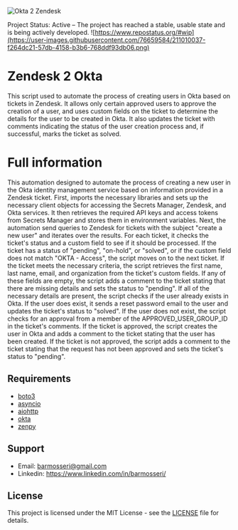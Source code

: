 ![Okta 2 Zendesk](https://i.ibb.co/cQyr7Kf/Zendesk2-Okta.jpg)

Project Status: Active – The project has reached a stable, usable state and is being actively developed.
![https://www.repostatus.org/#wip](https://user-images.githubusercontent.com/76659584/211010037-f264dc21-57db-4158-b3b6-768ddf93db06.png)

# Zendesk 2 Okta

This script used to automate the process of creating users in Okta based on tickets in Zendesk. It allows only certain approved users to approve the creation of a user, and uses custom fields on the ticket to determine the details for the user to be created in Okta. It also updates the ticket with comments indicating the status of the user creation process and, if successful, marks the ticket as solved.

# Full information
This automation designed to automate the process of creating a new user in the Okta identity management service based on information provided in a Zendesk ticket. First, imports the necessary libraries and sets up the necessary client objects for accessing the Secrets Manager, Zendesk, and Okta services. It then retrieves the required API keys and access tokens from Secrets Manager and stores them in environment variables. Next, the automation send queries to Zendesk for tickets with the subject "create a new user" and iterates over the results. For each ticket, it checks the ticket's status and a custom field to see if it should be processed. If the ticket has a status of "pending", "on-hold", or "solved", or if the custom field does not match "OKTA - Access", the script moves on to the next ticket. If the ticket meets the necessary criteria, the script retrieves the first name, last name, email, and organization from the ticket's custom fields. If any of these fields are empty, the script adds a comment to the ticket stating that there are missing details and sets the status to "pending". If all of the necessary details are present, the script checks if the user already exists in Okta. If the user does exist, it sends a reset password email to the user and updates the ticket's status to "solved". If the user does not exist, the script checks for an approval from a member of the APPROVED_USER_GROUP_ID in the ticket's comments. If the ticket is approved, the script creates the user in Okta and adds a comment to the ticket stating that the user has been created. If the ticket is not approved, the script adds a comment to the ticket stating that the request has not been approved and sets the ticket's status to "pending".

## Requirements

* [boto3](https://pypi.org/project/boto3)
* [asyncio](https://pypi.org/project/asyncio)
* [aiohttp](https://pypi.org/project/aiohttp)
* [okta](https://pypi.org/project/okta) 
* [zenpy](https://pypi.org/project/zenpy)

## Support

* Email: barmosseri@gmail.com
* Linkedin: https://www.linkedin.com/in/barmosseri/

## License

This project is licensed under the MIT License - see the [LICENSE](LICENSE) file for details.
